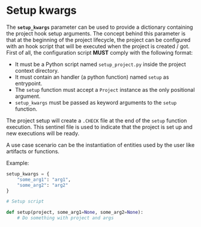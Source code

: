 # Setup kwargs

The **`setup_kwargs`** parameter can be used to provide a dictionary containing the project hook setup arguments. The concept behind this parameter is that at the beginning of the project lifecycle, the project can be configured with an hook script that will be executed when the project is created / got.
First of all, the configuration script **MUST** comply with the following format:

- It must be a Python script named `setup_project.py` inside the project context directory.
- It must contain an handler (a python function) named `setup` as entrypoint.
- The `setup` function must accept a `Project` instance as the only positional argument.
- `setup_kwargs` must be passed as keyword arguments to the `setup` function.

The project setup will create a `.CHECK` file at the end of the `setup` function execution. This sentinel file is used to indicate that the project is set up and new executions will be ready.

A use case scenario can be the instantiation of entities used by the user like artifacts or functions.

Example:

``` python
setup_kwargs = {
    "some_arg1": "arg1",
    "some_arg2": "arg2"
}

# Setup script

def setup(project, some_arg1=None, some_arg2=None):
    # Do something with project and args

```
